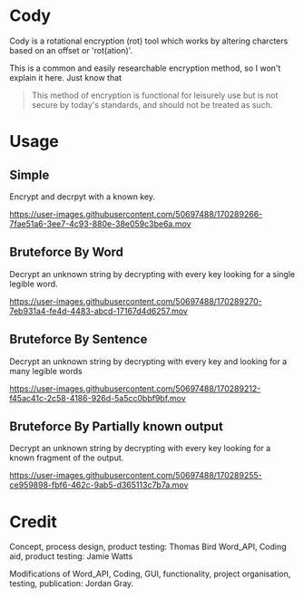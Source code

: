# Cody

Cody is a rotational encryption (rot) tool which works by altering charcters based on an offset or 'rot(ation)'.

This is a common and easily researchable encryption method, so I won't explain it here. Just know that
> This method of encryption is functional for leisurely use but is not secure by today's standards, and should not be treated as such.

# Usage 

## Simple

Encrypt and decrpyt with a known key.

https://user-images.githubusercontent.com/50697488/170289266-7fae51a6-3ee7-4c93-880e-38e059c3be6a.mov

## Bruteforce By Word

Decrypt an unknown string by decrypting with every key looking for a single legible word.

https://user-images.githubusercontent.com/50697488/170289270-7eb931a4-fe4d-4483-abcd-17167d4d6257.mov

## Bruteforce By Sentence

Decrypt an unknown string by decrypting with every key and looking for a many legible words

https://user-images.githubusercontent.com/50697488/170289212-f45ac41c-2c58-4186-926d-5a5cc0bbf9bf.mov


## Bruteforce By Partially known output

Decrypt an unknown string by decrypting with every key looking for a known fragment of the output.

https://user-images.githubusercontent.com/50697488/170289255-ce959898-fbf6-462c-9ab5-d365113c7b7a.mov




# Credit

Concept, process design, product testing: Thomas Bird 
Word_API, Coding aid, product testing: Jamie Watts

Modifications of Word_API, Coding, GUI, functionality, project organisation, testing, publication: Jordan Gray.


